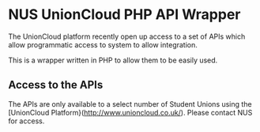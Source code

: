 # NUS UnionCloud PHP API Wrapper

The UnionCloud platform recently open up access to a set of APIs which allow programmatic access to system to allow integration. 

This is a wrapper written in PHP to allow them to be easily used.

## Access to the APIs

The APIs are only available to a select number of Student Unions using the [UnionCloud Platform}(http://www.unioncloud.co.uk/). Please contact NUS for access.